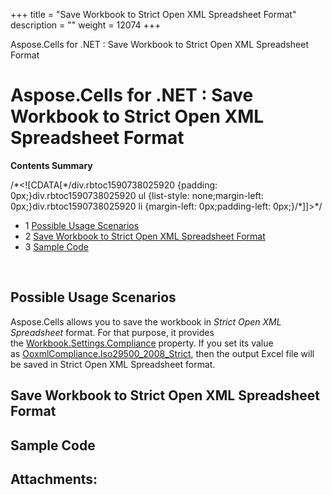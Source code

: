 +++
title = "Save Workbook to Strict Open XML Spreadsheet Format" 
description = "" 
weight = 12074 
+++

Aspose.Cells for .NET : Save Workbook to Strict Open XML Spreadsheet Format  

# Aspose.Cells for .NET : Save Workbook to Strict Open XML Spreadsheet Format


**Contents Summary**

/\*<!\[CDATA\[\*/div.rbtoc1590738025920 {padding: 0px;}div.rbtoc1590738025920 ul {list-style: none;margin-left: 0px;}div.rbtoc1590738025920 li {margin-left: 0px;padding-left: 0px;}/\*\]\]>\*/

*   1 [Possible Usage Scenarios](#SaveWorkbooktoStrictOpenXMLSpreadsheetFormat-PossibleUsageScenarios)
*   2 [Save Workbook to Strict Open XML Spreadsheet Format](#SaveWorkbooktoStrictOpenXMLSpreadsheetFormat-SaveWorkbooktoStrictOpenXMLSpreadsheetFormat)
*   3 [Sample Code](#SaveWorkbooktoStrictOpenXMLSpreadsheetFormat-SampleCode)

 

## Possible Usage Scenarios

Aspose.Cells allows you to save the workbook in *Strict Open XML Spreadsheet* format. For that purpose, it provides the [Workbook.Settings.Compliance](https://apireference.aspose.com/net/cells/aspose.cells/workbooksettings/properties/compliance) property. If you set its value as [OoxmlCompliance.Iso29500\_2008\_Strict](https://apireference.aspose.com/net/cells/aspose.cells/ooxmlcompliance), then the output Excel file will be saved in Strict Open XML Spreadsheet format.

## Save Workbook to Strict Open XML Spreadsheet Format



## Sample Code

## Attachments:



